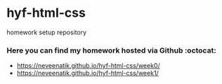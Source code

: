 # hyf-html-css
homework setup repository

### Here you can find my homework hosted via Github :octocat:
- https://neveenatik.github.io/hyf-html-css/week0/
- https://neveenatik.github.io/hyf-html-css/week1/
